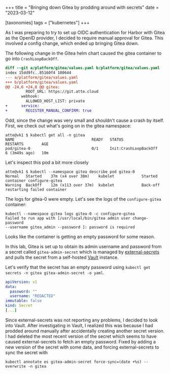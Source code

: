 +++
title = "Bringing down Gitea by prodding around with secrets"
date = "2023-03-12"

[taxonomies]
tags = ["kubernetes"]
+++

As I was preparing to try to set up OIDC authentication for Harbor with Gitea as the OpenID provider, I decided to require manual approval for Gitea. This involved a config change, which ended up bringing Gitea down.
<!-- more -->

The following change in the Gitea helm chart caused the gitea container to go into `CrashLoopBackOff`.
```diff
diff --git a/platform/gitea/values.yaml b/platform/gitea/values.yaml
index 15dd9fc..85160f4 100644
--- a/platform/gitea/values.yaml
+++ b/platform/gitea/values.yaml
@@ -24,6 +24,8 @@ gitea:
         ROOT_URL: https://git.atte.cloud
       webhook:
         ALLOWED_HOST_LIST: private
+      service:
+        REGISTER_MANUAL_CONFIRM: true
```
Odd, since the change was very small and shouldn't cause a crash by itself. 
First, we check out what's going on in the gitea namespace:
```
atte@vk1 $ kubectl get all -n gitea
NAME                                  READY   STATUS                  RESTARTS        AGE
pod/gitea-0                           0/1     Init:CrashLoopBackOff   6 (3m49s ago)   10m
```
Let's inspect this pod a bit more closely
```
atte@vk1 $ kubectl --namespace gitea describe pod gitea-0
Normal   Started    37m (x4 over 38m)    kubelet            Started container configure-gitea
Warning  BackOff    12m (x113 over 37m)  kubelet            Back-off restarting failed container
```
The logs for gitea-0 were empty. Let's see the logs of the `configure-gitea` container:
```
kubectl --namespace gitea logs gitea-0 -c configure-gitea
Failed to run app with [/usr/local/bin/gitea admin user change-password 
--username gitea_admin --password ]: password is required
```
Looks like the container is getting an empty password for some reason. 

In this lab, Gitea is set up to  obtain its admin username and password from a secret called `gitea-admin-secret` which is managed by [external-secrets](https://external-secrets.io/v0.7.2/) and pulls the secret from a self-hosted [Vault](https://www.vaultproject.io/) instance.

Let's verify that the secret has an empty password using `kubectl get secrets -n gitea gitea-admin-secret -o yaml`.
```yaml
apiVersion: v1
data:
  password: ""
  username: "REDACTED"
immutable: false
kind: Secret
[...]
```
Since external-secrets was not reporting any problems, I decided to look into Vault. 
After investigating in Vault, I realized this was because I had prodded around manually after accidentally creating another secret version. I had deleted the most recent version of the secret which seems to have caused external-secrets to fetch an empty password. Fixed by adding a new version of the secret with some data, and forcing external-secrets to sync the secret with
```
kubectl annotate es gitea-admin-secret force-sync=(date +%s) --overwrite -n gitea
```
